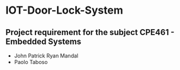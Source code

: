# IOT-Door-Lock-System
## Project requirement for the subject CPE461 - Embedded Systems 
- John Patrick Ryan Mandal
- Paolo Taboso

